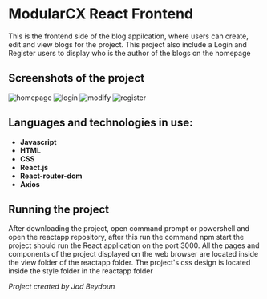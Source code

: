 # ModularCX React Frontend
This is the frontend side of the blog appilcation, where users can create, edit and view blogs for the project.
This project also include a Login and Register users to display who is the author of the blogs on the homepage

## Screenshots of the project
![homepage](https://user-images.githubusercontent.com/104642512/180589695-39c9fc66-9325-4ac6-ac63-a9da1d7b07f3.png)
![login](https://user-images.githubusercontent.com/104642512/180589696-1f6161bd-479a-4ce4-b350-9d418c47d910.png)
![modify](https://user-images.githubusercontent.com/104642512/180589698-f8206460-6624-4349-b4ee-e51906b625cf.png)
![register](https://user-images.githubusercontent.com/104642512/180589702-3040a436-0c24-4945-8701-e3e24c3da1f3.png)

## Languages and technologies in use:
- **Javascript**
- **HTML**
- **CSS**
- **React.js**
- **React-router-dom**
- **Axios**

## Running the project
After downloading the project, open command prompt or powershell and open the reactapp repository, after this run the command npm start the project should run the React application on the port 3000.
All the pages and components of the project displayed on the web browser are located inside the view folder of the reactapp folder.
The project's css design is located inside the style folder in the reactapp folder

_Project created by Jad Beydoun_

